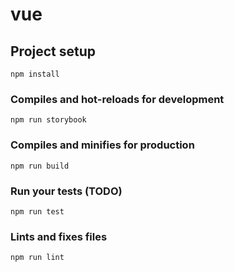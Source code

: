 # vue

## Project setup

```
npm install
```

### Compiles and hot-reloads for development

```
npm run storybook
```

### Compiles and minifies for production

```
npm run build
```

### Run your tests (TODO)

```
npm run test
```

### Lints and fixes files

```
npm run lint
```
